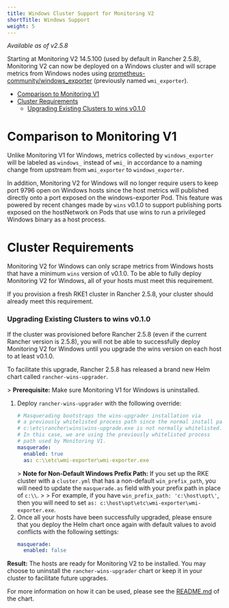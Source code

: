 ```yaml
---
title: Windows Cluster Support for Monitoring V2
shortTitle: Windows Support
weight: 5
---
```


_Available as of v2.5.8_

Starting at Monitoring V2 14.5.100 (used by default in Rancher 2.5.8), Monitoring V2 can now be deployed on a Windows cluster and will scrape metrics from Windows nodes using [prometheus-community/windows_exporter](https://github.com/prometheus-community/windows_exporter) (previously named `wmi_exporter`).

- [Comparison to Monitoring V1](#comparison-to-monitoring-v1)
- [Cluster Requirements](#cluster-requirements)
  - [Upgrading Existing Clusters to wins v0.1.0](#upgrading-existing-clusters-to-wins-v0-1-0)

# Comparison to Monitoring V1

Unlike Monitoring V1 for Windows, metrics collected by `windows_exporter` will be labeled as `windows_` instead of `wmi_` in accordance to a naming change from upstream from `wmi_exporter` to `windows_exporter`.

In addition, Monitoring V2 for Windows will no longer require users to keep port 9796 open on Windows hosts since the host metrics will published directly onto a port exposed on the windows-exporter Pod. This feature was powered by recent changes made by `wins` v0.1.0 to support publishing ports exposed on the hostNetwork on Pods that use wins to run a privileged Windows binary as a host process.

# Cluster Requirements

Monitoring V2 for Windows can only scrape metrics from Windows hosts that have a minimum `wins` version of v0.1.0.  To be able to fully deploy Monitoring V2 for Windows, all of your hosts must meet this requirement.

If you provision a fresh RKE1 cluster in Rancher 2.5.8, your cluster should already meet this requirement.

### Upgrading Existing Clusters to wins v0.1.0

If the cluster was provisioned before Rancher 2.5.8 (even if the current Rancher version is 2.5.8), you will not be able to successfully deploy Monitoring V2 for Windows until you upgrade the wins version on each host to at least v0.1.0.

To facilitate this upgrade, Rancher 2.5.8 has released a brand new Helm chart called `rancher-wins-upgrader`.

\> **Prerequisite:** Make sure Monitoring V1 for Windows is uninstalled.

1. Deploy `rancher-wins-upgrader` with the following override:
    ```yaml
    # Masquerading bootstraps the wins-upgrader installation via
    # a previously whitelisted process path since the normal install path, 
    # c:\etc\rancher\wins\wins-upgrade.exe is not normally whitelisted. 
    # In this case, we are using the previously whitelisted process 
    # path used by Monitoring V1.
    masquerade:
      enabled: true
      as: c:\\etc\wmi-exporter\wmi-exporter.exe
    ```
    \> **Note for Non-Default Windows Prefix Path:** If you set up the RKE cluster with a `cluster.yml` that has a non-default `win_prefix_path`, you will need to update the `masquerade.as` field with your prefix path in place of  `c:\\`. 
    \>
    \> For example, if you have `win_prefix_path: 'c:\host\opt\'`, then you will need to set `as: c:\host\opt\etc\wmi-exporter\wmi-exporter.exe`.
2. Once all your hosts have been successfully upgraded, please ensure that you deploy the Helm chart once again with default values to avoid conflicts with the following settings:
    ```yaml
    masquerade:
      enabled: false
    ```

**Result:** The hosts are ready for Monitoring V2 to be installed. You may choose to uninstall the `rancher-wins-upgrader` chart or keep it in your cluster to facilitate future upgrades.

For more information on how it can be used, please see the [README.md](https://github.com/rancher/wins/blob/master/charts/rancher-wins-upgrader/README.md) of the chart.

